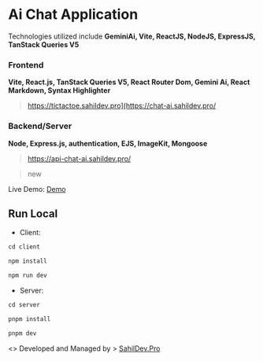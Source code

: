 # Ai Chat Application

Technologies utilized include **GeminiAi, Vite, ReactJS, NodeJS, ExpressJS, TanStack Queries V5**

### Frontend

**Vite, React.js, TanStack Queries V5, React Router Dom, Gemini Ai, React Markdown, Syntax Highlighter**

> https://tictactoe.sahildev.pro](https://chat-ai.sahildev.pro/

### Backend/Server

**Node, Express.js, authentication, EJS, ImageKit, Mongoose**

> https://api-chat-ai.sahildev.pro/

> new

Live Demo: [Demo](https://chat-ai.sahildev.pro/)

## Run Local

- Client:

```js
cd client

npm install

npm run dev
```
- Server:

```js
cd server

pnpm install

pnpm dev
```

<> Developed and Managed by > [SahilDev.Pro](https://www.sahildev.pro/)
